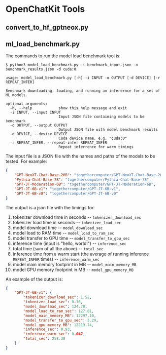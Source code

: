 # OpenChatKit Tools

## convert_to_hf_gptneox.py

## ml_load_benchmark.py

The commands to run the model load benchmark tool is:
```shell
$ python3 model_load_benchmark.py -i benchmark_input.json -o benchmark_results.json -d cuda:0
```

```
usage: model_load_benchmark.py [-h] -i INPUT -o OUTPUT [-d DEVICE] [-r REPEAT_INFER]

Benchmark downloading, loading, and running an inferernce for a set of ML models.

optional arguments:
  -h, --help            show this help message and exit
  -i INPUT, --input INPUT
                        Input JSON file containing models to be benchmark
  -o OUTPUT, --output OUTPUT
                        Output JSON file with model benchmark results
  -d DEVICE, --device DEVICE
                        Cuda device name, e.g. "cuda:0"
  -r REPEAT_INFER, --repeat-infer REPEAT_INFER
                        Repeat inferrence for warm timings
```

The input file is a JSON file with the names and paths of the models to be tested. For example:
```JSON
{
    "GPT-NeoXT-Chat-Base-20B": "togethercomputer/GPT-NeoXT-Chat-Base-20B",
    "Pythia-Chat-Base-7B": "togethercomputer/Pythia-Chat-Base-7B",
    "GPT-JT-Moderation-6B": "togethercomputer/GPT-JT-Moderation-6B",
    "GPT-JT-6B-v1": "togethercomputer/GPT-JT-6B-v1",
    "GPT-JT-6B-v0": "togethercomputer/GPT-JT-6B-v0"
}
```

The output is a json file with the timings for:
1. tokenizer download time in seconds -- `tokenizer_download_sec`
2. tokenizer load time in seconds -- `tokenizer_load_sec`
3. model download time -- `model_download_sec`
5. model load to RAM time -- `model_load_to_ram_sec`
6. model transfer to GPU time -- `model_transfer_to_gpu_sec`
7. inference time (input is "hello, world!") -- `inference_sec`
8. total time (sum of all the above) -- `total_sec`
9. inference time from a warm start (the average of running inference `REPEAT_INFER` times) -- `inference_warm_sec`
10. model main memory footprint in MB -- `model_main_memory_MB`
11. model GPU memory footprint in MB -- `model_gpu_memory_MB`

An example of the output is:
```JSON
{
    "GPT-JT-6B-v1": {
        "tokenizer_download_sec": 1.52,
        "tokenizer_load_sec": 0.10,
        "model_download_sec": 124.70,
        "model_load_to_ram_sec": 127.81,
        "model_main_memory_MB": 12297.10,
        "model_transfer_to_gpu_sec": 3.29,
        "model_gpu_memory_MB": 12219.74,
        "inference_sec": 0.93,
        "inference_warm_sec": 0.047,
        "total_sec": 258.38
    }
}
```